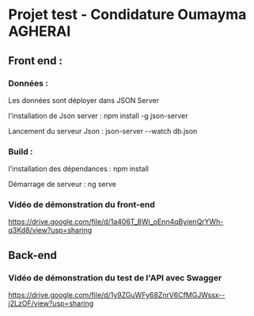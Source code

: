 # Projet test - Condidature Oumayma AGHERAI
## Front end : 
### Données : 
Les données sont déployer dans JSON Server<br>

l'installation de Json server : npm install -g json-server<br>


Lancement du serveur Json : json-server --watch db.json<br>
### Build :
l'installation des dépendances : npm install <br>

Démarrage de serveur :  ng serve 

### Vidéo de démonstration du front-end 
https://drive.google.com/file/d/1a406T_8Wi_oEnn4qByienQrYWh-q3Kd8/view?usp=sharing

## Back-end
### Vidéo de démonstration du test de l'API avec Swagger 
https://drive.google.com/file/d/1y9ZGuWFy68ZnrV6CfMGJWssx--j2LzOF/view?usp=sharing



